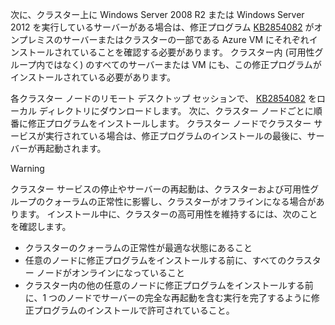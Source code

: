 次に、クラスター上に Windows Server 2008 R2 または Windows Server 2012 を実行しているサーバーがある場合は、修正プログラム [KB2854082](http://support.microsoft.com/kb/2854082) がオンプレミスのサーバーまたはクラスターの一部である Azure VM にそれぞれインストールされていることを確認する必要があります。 クラスター内 (可用性グループ内ではなく) のすべてのサーバーまたは VM にも、この修正プログラムがインストールされている必要があります。

各クラスター ノードのリモート デスクトップ セッションで、 [KB2854082](http://support.microsoft.com/kb/2854082) をローカル ディレクトリにダウンロードします。 次に、クラスター ノードごとに順番に修正プログラムをインストールします。 クラスター ノードでクラスター サービスが実行されている場合は、修正プログラムのインストールの最後に、サーバーが再起動されます。

> [!WARNING]
> クラスター サービスの停止やサーバーの再起動は、クラスターおよび可用性グループのクォーラムの正常性に影響し、クラスターがオフラインになる場合があります。 インストール中に、クラスターの高可用性を維持するには、次のことを確認します。
> 
> * クラスターのクォーラムの正常性が最適な状態にあること 
> * 任意のノードに修正プログラムをインストールする前に、すべてのクラスター ノードがオンラインになっていること
> * クラスター内の他の任意のノードに修正プログラムをインストールする前に、1 つのノードでサーバーの完全な再起動を含む実行を完了するように修正プログラムのインストールで許可されていること。
> 
> 



<!--HONumber=Nov16_HO3-->


